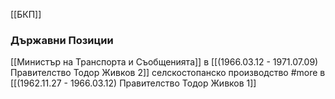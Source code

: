 [[БКП]]

### Държавни Позиции
[[Министър на Транспорта и Съобщенията]] в [[(1966.03.12 - 1971.07.09) Правителство Тодор Живков 2]]
селскостопанско производство #more в [[(1962.11.27 - 1966.03.12) Правителство Тодор Живков 1]]